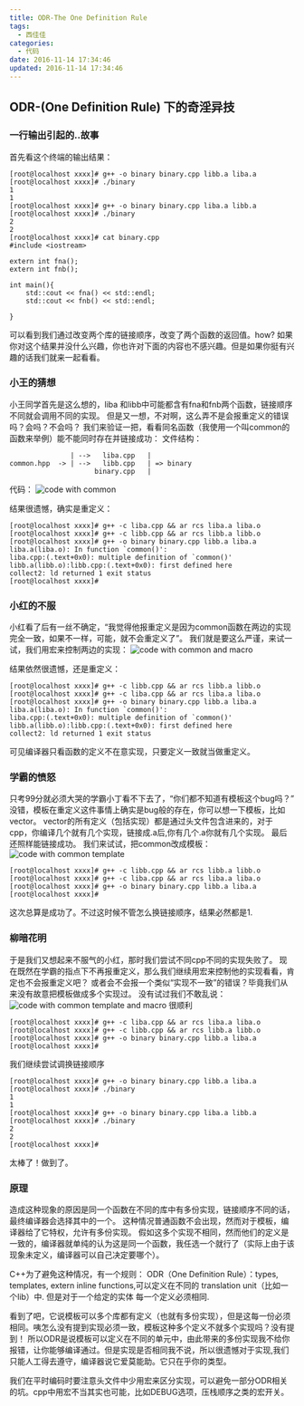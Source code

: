 ```yaml
---
title: ODR-The One Definition Rule
tags:
  - 西佳佳
categories:
  - 代码
date: 2016-11-14 17:34:46
updated: 2016-11-14 17:34:46
---
```


## ODR-(One Definition Rule) 下的奇淫异技

### 一行输出引起的..故事
首先看这个终端的输出结果：
```
[root@localhost xxxx]# g++ -o binary binary.cpp libb.a liba.a
[root@localhost xxxx]# ./binary 
1
1
[root@localhost xxxx]# g++ -o binary binary.cpp liba.a libb.a
[root@localhost xxxx]# ./binary 
2
2
[root@localhost xxxx]# cat binary.cpp
#include <iostream>

extern int fna();
extern int fnb();

int main(){
    std::cout << fna() << std::endl;
    std::cout << fnb() << std::endl;

}

```

可以看到我们通过改变两个库的链接顺序，改变了两个函数的返回值。how?
如果你对这个结果并没什么兴趣，你也许对下面的内容也不感兴趣。但是如果你挺有兴趣的话我们就来一起看看。

<!-- more -->

### 小王的猜想
小王同学首先是这么想的，liba 和libb中可能都含有fna和fnb两个函数，链接顺序不同就会调用不同的实现。
但是又一想，不对啊，这么弄不是会报重定义的错误吗？会吗？不会吗？
我们来验证一把，看看同名函数（我使用一个叫common的函数来举例）能不能同时存在并链接成功：
文件结构：
```
               | -->   liba.cpp   |
common.hpp  -> | -->   libb.cpp   | => binary  
                     binary.cpp   |
```
代码：
![code with common](/linkimage/odr/1.png)

结果很遗憾，确实是重定义：
```
[root@localhost xxxx]# g++ -c liba.cpp && ar rcs liba.a liba.o
[root@localhost xxxx]# g++ -c libb.cpp && ar rcs libb.a libb.o
[root@localhost xxxx]# g++ -o binary binary.cpp libb.a liba.a
liba.a(liba.o): In function `common()':
liba.cpp:(.text+0x0): multiple definition of `common()'
libb.a(libb.o):libb.cpp:(.text+0x0): first defined here
collect2: ld returned 1 exit status
[root@localhost xxxx]# 
```

### 小红的不服
小红看了后有一丝不确定，“我觉得他报重定义是因为common函数在两边的实现完全一致，如果不一样，可能，就不会重定义了”。
我们就是要这么严谨，来试一试，我们用宏来控制两边的实现：
![code with common and macro](/linkimage/odr/2.png)

结果依然很遗憾，还是重定义：
```
[root@localhost xxxx]# g++ -c libb.cpp && ar rcs libb.a libb.o
[root@localhost xxxx]# g++ -c liba.cpp && ar rcs liba.a liba.o
[root@localhost xxxx]# g++ -o binary binary.cpp libb.a liba.a
liba.a(liba.o): In function `common()':
liba.cpp:(.text+0x0): multiple definition of `common()'
libb.a(libb.o):libb.cpp:(.text+0x0): first defined here
collect2: ld returned 1 exit status
```

可见编译器只看函数的定义不在意实现，只要定义一致就当做重定义。

### 学霸的愤怒
只考99分就必须大哭的学霸小丁看不下去了，“你们都不知道有模板这个bug吗？”
没错，模板在重定义这件事情上确实是bug般的存在，你可以想一下模板，比如vector。
vector的所有定义（包括实现）都是通过头文件包含进来的，对于cpp，你编译几个就有几个实现，链接成.a后,你有几个.a你就有几个实现。
最后还照样能链接成功。
我们来试试，把common改成模板：
![code with common template](/linkimage/odr/3.png)

```
[root@localhost xxxx]# g++ -c libb.cpp && ar rcs libb.a libb.o
[root@localhost xxxx]# g++ -c liba.cpp && ar rcs liba.a liba.o
[root@localhost xxxx]# g++ -o binary binary.cpp libb.a liba.a
[root@localhost xxxx]# 
```
这次总算是成功了。不过这时候不管怎么换链接顺序，结果必然都是1.

### 柳暗花明
于是我们又想起来不服气的小红，那时我们尝试不同cpp不同的实现失败了。
现在既然在学霸的指点下不再报重定义，那么我们继续用宏来控制他的实现看看，肯定也不会报重定义吧？
或者会不会报一个类似“实现不一致”的错误？毕竟我们从来没有故意把模板做成多个实现过。
没有试过我们不敢乱说：
![code with common template and macro](/linkimage/odr/4.png)
很顺利
```
[root@localhost xxxx]# g++ -c liba.cpp && ar rcs liba.a liba.o
[root@localhost xxxx]# g++ -c libb.cpp && ar rcs libb.a libb.o
[root@localhost xxxx]# g++ -o binary binary.cpp libb.a liba.a
[root@localhost xxxx]#
```
我们继续尝试调换链接顺序
```
[root@localhost xxxx]# g++ -o binary binary.cpp libb.a liba.a
[root@localhost xxxx]# ./binary 
1
1
[root@localhost xxxx]# g++ -o binary binary.cpp liba.a libb.a
[root@localhost xxxx]# ./binary 
2
2
[root@localhost xxxx]# 
```
太棒了！做到了。


### 原理
造成这种现象的原因是同一个函数在不同的库中有多份实现，链接顺序不同的话，最终编译器会选择其中的一个。
这种情况普通函数不会出现，然而对于模板，编译器给了它特权，允许有多份实现。
假如这多个实现不相同，然而他们的定义是一致的，编译器就单纯的认为这是同一个函数，我任选一个就行了（实际上由于该现象未定义，编译器可以自己决定要哪个）。

C++为了避免这种情况，有一个规则：
ODR（One Definition Rule）：types, templates, extern inline functions,可以定义在不同的 translation unit（比如一个lib）中. 但是对于一个给定的实体 每一个定义必须相同.

看到了吧，它说模板可以多个库都有定义（也就有多份实现），但是这每一份必须相同。咦怎么没有提到实现必须一致，模板这种多个定义不就多个实现吗？没有提到！
所以ODR是说模板可以定义在不同的单元中，由此带来的多份实现我不给你报错，让你能够编译通过。但是实现是否相同我不说，所以很遗憾对于实现,我们只能人工得去遵守，编译器说它爱莫能助。它只在乎你的类型。

我们在平时编码时要注意头文件中少用宏来区分实现，可以避免一部分ODR相关的坑。cpp中用宏不当其实也可能，比如DEBUG选项，压栈顺序之类的宏开关。
 






